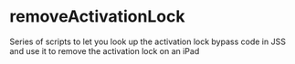 # removeActivationLock
Series of scripts to let you look up the activation lock bypass code in JSS and use it to remove the activation lock on an iPad
